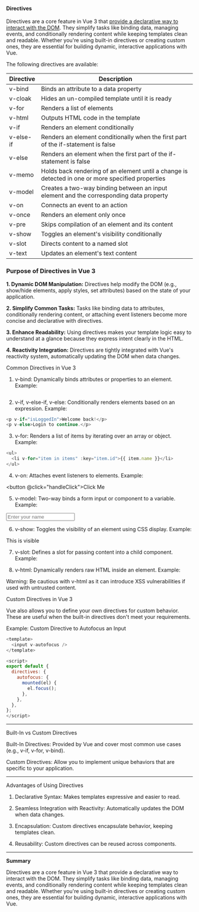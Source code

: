 #### Directives 

Directives are a core feature in Vue 3 that <ins>provide a declarative way to interact with the DOM</ins>. They simplify tasks like binding data, managing events, and conditionally rendering content while keeping templates clean and readable. Whether you're using built-in directives or creating custom ones, they are essential for building dynamic, interactive applications with Vue.

<p>The following directives are available:</p>

| Directive	| Description |
| --- | --------|
| v-bind |	Binds an attribute to a data property |
| v-cloak |	Hides an un-compiled template until it is ready |
| v-for |	Renders a list of elements |
| v-html |	Outputs HTML code in the template |
| v-if |	Renders an element conditionally |
| v-else-if |	Renders an element conditionally when the first part of the if-statement is false |
| v-else |	Renders an element when the first part of the if-statement is false |
| v-memo |	Holds back rendering of an element until a change is detected in one or more specified properties |
| v-model	| Creates a two-way binding between an input element and the corresponding data property |
| v-on |	Connects an event to an action |
| v-once |	Renders an element only once |
| v-pre |	Skips compilation of an element and its content |
| v-show	 | Toggles an element's visibility conditionally |
| v-slot |	Directs content to a named slot |
| v-text |	Updates an element's text content |





### Purpose of Directives in Vue 3

**1. Dynamic DOM Manipulation:**
Directives help modify the DOM (e.g., show/hide elements, apply styles, set attributes) based on the state of your application.


**2. Simplify Common Tasks:**
Tasks like binding data to attributes, conditionally rendering content, or attaching event listeners become more concise and declarative with directives.


**3. Enhance Readability:**
Using directives makes your template logic easy to understand at a glance because they express intent clearly in the HTML.


**4. Reactivity Integration:**
Directives are tightly integrated with Vue's reactivity system, automatically updating the DOM when data changes.






Common Directives in Vue 3

1. v-bind:
Dynamically binds attributes or properties to an element.
Example:

<img :src="imageUrl" :alt="imageDescription" />


2. v-if, v-else-if, v-else:
Conditionally renders elements based on an expression.
Example:

``` js
<p v-if="isLoggedIn">Welcome back!</p>
<p v-else>Login to continue.</p>
```

3. v-for:
Renders a list of items by iterating over an array or object.
Example:

```js
<ul>
  <li v-for="item in items" :key="item.id">{{ item.name }}</li>
</ul>
```

4. v-on:
Attaches event listeners to elements.
Example:

<button @click="handleClick">Click Me</button>


5. v-model:
Two-way binds a form input or component to a variable.
Example:

<input v-model="username" placeholder="Enter your name" />


6. v-show:
Toggles the visibility of an element using CSS display.
Example:

<div v-show="isVisible">This is visible</div>


7. v-slot:
Defines a slot for passing content into a child component.
Example:

<MyComponent>
  <template v-slot:default>
    <p>Default Slot Content</p>
  </template>
</MyComponent>


8. v-html:
Dynamically renders raw HTML inside an element.
Example:

<div v-html="htmlContent"></div>

Warning: Be cautious with v-html as it can introduce XSS vulnerabilities if used with untrusted content.






Custom Directives in Vue 3

Vue also allows you to define your own directives for custom behavior. These are useful when the built-in directives don't meet your requirements.

Example: Custom Directive to Autofocus an Input

```js
<template>
  <input v-autofocus />
</template>

<script>
export default {
  directives: {
    autofocus: {
      mounted(el) {
        el.focus();
      },
    },
  },
};
</script>
```

---

Built-In vs Custom Directives

Built-In Directives: Provided by Vue and cover most common use cases (e.g., v-if, v-for, v-bind).

Custom Directives: Allow you to implement unique behaviors that are specific to your application.



---

Advantages of Using Directives

1. Declarative Syntax: Makes templates expressive and easier to read.


2. Seamless Integration with Reactivity: Automatically updates the DOM when data changes.


3. Encapsulation: Custom directives encapsulate behavior, keeping templates clean.


4. Reusability: Custom directives can be reused across components.




---

**Summary**

Directives are a core feature in Vue 3 that provide a declarative way to interact with the DOM. They simplify tasks like binding data, managing events, and conditionally rendering content while keeping templates clean and readable. Whether you're using built-in directives or creating custom ones, they are essential for building dynamic, interactive applications with Vue.

